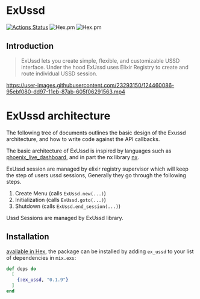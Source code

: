 # ExUssd

[![Actions Status](https://github.com/beamkenya/ex_ussd/workflows/Elixir%20CI/badge.svg)](https://github.com/beamkenya/ex_ussd/actions) ![Hex.pm](https://img.shields.io/hexpm/v/ex_ussd) ![Hex.pm](https://img.shields.io/hexpm/dt/ex_ussd)

## Introduction

> ExUssd lets you create simple, flexible, and customizable USSD interface.
> Under the hood ExUssd uses Elixir Registry to create and route individual USSD session.

https://user-images.githubusercontent.com/23293150/124460086-95ebf080-dd97-11eb-87ab-605f06291563.mp4

# ExUssd architecture

The following tree of documents outlines the basic design of the Exussd
architecture, and how to write code against the API callbacks.

The basic architecture of ExUssd is inspired by languages such as [phoenix_live_dashboard], 
and in part the nx library [nx].

[phoenix_live_dashboard]: https://github.com/phoenixframework/phoenix_live_dashboard
[nx]: https://github.com/elixir-nx/nx

ExUssd session are managed by elixir registry supervisor which will keep the step of users
ussd sessions, Generally they go through the following steps.

1. Create Menu (calls `ExUssd.new(...)`)
2. Initialization (calls `ExUssd.goto(...)`)
4. Shutdown (calls `ExUssd.end_session(...)`)

Ussd Sessions are managed by ExUssd library.

## Installation

[available in Hex](https://hexdocs.pm/ex_ussd), the package can be installed
by adding `ex_ussd` to your list of dependencies in `mix.exs`:

```elixir
def deps do
  [
    {:ex_ussd, "0.1.9"}
  ]
end
```


